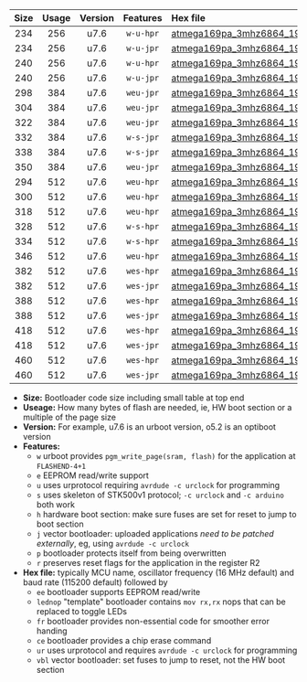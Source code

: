 |Size|Usage|Version|Features|Hex file|
|:-:|:-:|:-:|:-:|:--|
|234|256|u7.6|`w-u-hpr`|[atmega169pa_3mhz6864_19200bps_ur.hex](https://raw.githubusercontent.com/stefanrueger/urboot/main//atmega169pa_3mhz6864_19200bps_ur.hex)|
|234|256|u7.6|`w-u-jpr`|[atmega169pa_3mhz6864_19200bps_ur_vbl.hex](https://raw.githubusercontent.com/stefanrueger/urboot/main//atmega169pa_3mhz6864_19200bps_ur_vbl.hex)|
|240|256|u7.6|`w-u-hpr`|[atmega169pa_3mhz6864_19200bps_lednop_ur.hex](https://raw.githubusercontent.com/stefanrueger/urboot/main//atmega169pa_3mhz6864_19200bps_lednop_ur.hex)|
|240|256|u7.6|`w-u-jpr`|[atmega169pa_3mhz6864_19200bps_lednop_ur_vbl.hex](https://raw.githubusercontent.com/stefanrueger/urboot/main//atmega169pa_3mhz6864_19200bps_lednop_ur_vbl.hex)|
|298|384|u7.6|`weu-jpr`|[atmega169pa_3mhz6864_19200bps_ee_ur_vbl.hex](https://raw.githubusercontent.com/stefanrueger/urboot/main//atmega169pa_3mhz6864_19200bps_ee_ur_vbl.hex)|
|304|384|u7.6|`weu-jpr`|[atmega169pa_3mhz6864_19200bps_ee_lednop_ur_vbl.hex](https://raw.githubusercontent.com/stefanrueger/urboot/main//atmega169pa_3mhz6864_19200bps_ee_lednop_ur_vbl.hex)|
|322|384|u7.6|`weu-jpr`|[atmega169pa_3mhz6864_19200bps_ee_lednop_fr_ur_vbl.hex](https://raw.githubusercontent.com/stefanrueger/urboot/main//atmega169pa_3mhz6864_19200bps_ee_lednop_fr_ur_vbl.hex)|
|332|384|u7.6|`w-s-jpr`|[atmega169pa_3mhz6864_19200bps_vbl.hex](https://raw.githubusercontent.com/stefanrueger/urboot/main//atmega169pa_3mhz6864_19200bps_vbl.hex)|
|338|384|u7.6|`w-s-jpr`|[atmega169pa_3mhz6864_19200bps_lednop_vbl.hex](https://raw.githubusercontent.com/stefanrueger/urboot/main//atmega169pa_3mhz6864_19200bps_lednop_vbl.hex)|
|350|384|u7.6|`weu-jpr`|[atmega169pa_3mhz6864_19200bps_ee_lednop_fr_ce_ur_vbl.hex](https://raw.githubusercontent.com/stefanrueger/urboot/main//atmega169pa_3mhz6864_19200bps_ee_lednop_fr_ce_ur_vbl.hex)|
|294|512|u7.6|`weu-hpr`|[atmega169pa_3mhz6864_19200bps_ee_ur.hex](https://raw.githubusercontent.com/stefanrueger/urboot/main//atmega169pa_3mhz6864_19200bps_ee_ur.hex)|
|300|512|u7.6|`weu-hpr`|[atmega169pa_3mhz6864_19200bps_ee_lednop_ur.hex](https://raw.githubusercontent.com/stefanrueger/urboot/main//atmega169pa_3mhz6864_19200bps_ee_lednop_ur.hex)|
|318|512|u7.6|`weu-hpr`|[atmega169pa_3mhz6864_19200bps_ee_lednop_fr_ur.hex](https://raw.githubusercontent.com/stefanrueger/urboot/main//atmega169pa_3mhz6864_19200bps_ee_lednop_fr_ur.hex)|
|328|512|u7.6|`w-s-hpr`|[atmega169pa_3mhz6864_19200bps.hex](https://raw.githubusercontent.com/stefanrueger/urboot/main//atmega169pa_3mhz6864_19200bps.hex)|
|334|512|u7.6|`w-s-hpr`|[atmega169pa_3mhz6864_19200bps_lednop.hex](https://raw.githubusercontent.com/stefanrueger/urboot/main//atmega169pa_3mhz6864_19200bps_lednop.hex)|
|346|512|u7.6|`weu-hpr`|[atmega169pa_3mhz6864_19200bps_ee_lednop_fr_ce_ur.hex](https://raw.githubusercontent.com/stefanrueger/urboot/main//atmega169pa_3mhz6864_19200bps_ee_lednop_fr_ce_ur.hex)|
|382|512|u7.6|`wes-hpr`|[atmega169pa_3mhz6864_19200bps_ee.hex](https://raw.githubusercontent.com/stefanrueger/urboot/main//atmega169pa_3mhz6864_19200bps_ee.hex)|
|382|512|u7.6|`wes-jpr`|[atmega169pa_3mhz6864_19200bps_ee_vbl.hex](https://raw.githubusercontent.com/stefanrueger/urboot/main//atmega169pa_3mhz6864_19200bps_ee_vbl.hex)|
|388|512|u7.6|`wes-hpr`|[atmega169pa_3mhz6864_19200bps_ee_lednop.hex](https://raw.githubusercontent.com/stefanrueger/urboot/main//atmega169pa_3mhz6864_19200bps_ee_lednop.hex)|
|388|512|u7.6|`wes-jpr`|[atmega169pa_3mhz6864_19200bps_ee_lednop_vbl.hex](https://raw.githubusercontent.com/stefanrueger/urboot/main//atmega169pa_3mhz6864_19200bps_ee_lednop_vbl.hex)|
|418|512|u7.6|`wes-hpr`|[atmega169pa_3mhz6864_19200bps_ee_lednop_fr.hex](https://raw.githubusercontent.com/stefanrueger/urboot/main//atmega169pa_3mhz6864_19200bps_ee_lednop_fr.hex)|
|418|512|u7.6|`wes-jpr`|[atmega169pa_3mhz6864_19200bps_ee_lednop_fr_vbl.hex](https://raw.githubusercontent.com/stefanrueger/urboot/main//atmega169pa_3mhz6864_19200bps_ee_lednop_fr_vbl.hex)|
|460|512|u7.6|`wes-hpr`|[atmega169pa_3mhz6864_19200bps_ee_lednop_fr_ce.hex](https://raw.githubusercontent.com/stefanrueger/urboot/main//atmega169pa_3mhz6864_19200bps_ee_lednop_fr_ce.hex)|
|460|512|u7.6|`wes-jpr`|[atmega169pa_3mhz6864_19200bps_ee_lednop_fr_ce_vbl.hex](https://raw.githubusercontent.com/stefanrueger/urboot/main//atmega169pa_3mhz6864_19200bps_ee_lednop_fr_ce_vbl.hex)|

- **Size:** Bootloader code size including small table at top end
- **Useage:** How many bytes of flash are needed, ie, HW boot section or a multiple of the page size
- **Version:** For example, u7.6 is an urboot version, o5.2 is an optiboot version
- **Features:**
  + `w` urboot provides `pgm_write_page(sram, flash)` for the application at `FLASHEND-4+1`
  + `e` EEPROM read/write support
  + `u` uses urprotocol requiring `avrdude -c urclock` for programming
  + `s` uses skeleton of STK500v1 protocol; `-c urclock` and `-c arduino` both work
  + `h` hardware boot section: make sure fuses are set for reset to jump to boot section
  + `j` vector bootloader: uploaded applications *need to be patched externally*, eg, using `avrdude -c urclock`
  + `p` bootloader protects itself from being overwritten
  + `r` preserves reset flags for the application in the register R2
- **Hex file:** typically MCU name, oscillator frequency (16 MHz default) and baud rate (115200 default) followed by
  + `ee` bootloader supports EEPROM read/write
  + `lednop` "template" bootloader contains `mov rx,rx` nops that can be replaced to toggle LEDs
  + `fr` bootloader provides non-essential code for smoother error handing
  + `ce` bootloader provides a chip erase command
  + `ur` uses urprotocol and requires `avrdude -c urclock` for programming
  + `vbl` vector bootloader: set fuses to jump to reset, not the HW boot section
